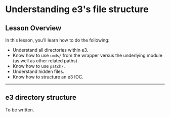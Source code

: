 # Understanding e3's file structure

## Lesson Overview

In this lesson, you'll learn how to do the following:

* Understand all directories within e3.
* Know how to use `cmds/` from the wrapper versus the underlying module (as well as other related paths)
* Know how to use `patch/`.
* Understand hidden files.
* Know how to structure an e3 IOC.

---

## e3 directory structure

To be written.

<!-- cmds/ is only for example start up scripts, not functional ones -->

<!-- files in patch/ should follow structure, see README and examples -->

<!-- template/ should include subst, template, and db files ready for use; add example in IOC startup script on how to include these properly -->

<!-- add minimalistic IOC example so people see that they shouldn't use e3 wrappers for this -->

